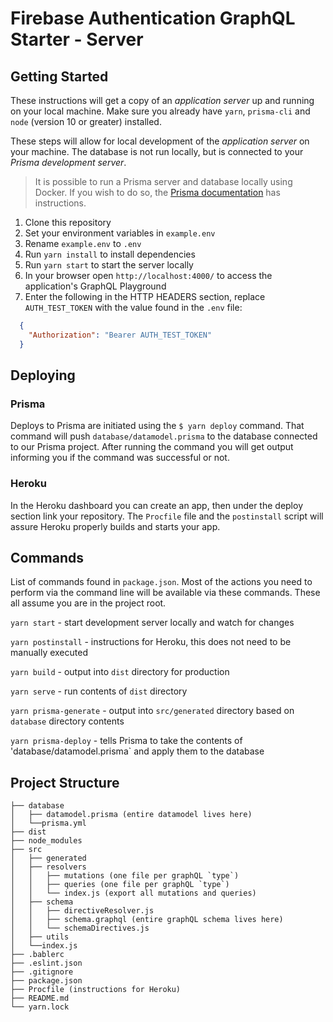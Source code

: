 # Firebase Authentication GraphQL Starter - Server

## Getting Started

These instructions will get a copy of an _application server_ up and running on your local machine. Make sure you already have `yarn`, `prisma-cli` and `node` (version 10 or greater) installed.

These steps will allow for local development of the _application server_ on your machine. The database is not run locally, but is connected to your _Prisma development server_. 

>It is possible to run a Prisma server and database locally using Docker. If you wish to do so, the [Prisma documentation](https://www.prisma.io/docs/1.20/get-started/01-setting-up-prisma-new-database-JAVASCRIPT-a002/) has instructions.

1. Clone this repository
2. Set your environment variables in `example.env`
3. Rename `example.env` to `.env`
4. Run `yarn install` to install dependencies
5. Run `yarn start` to start the server locally
6. In your browser open `http://localhost:4000/` to access the application's GraphQL Playground
7. Enter the following in the HTTP HEADERS section, replace `AUTH_TEST_TOKEN` with the value found in the `.env` file:
```json
  {
    "Authorization": "Bearer AUTH_TEST_TOKEN"
  }
```

## Deploying

### Prisma

Deploys to Prisma are initiated using the `$ yarn deploy` command. That command will push `database/datamodel.prisma` to the database connected to our Prisma project. After running the command you will get output informing you if the command was successful or not.

### Heroku

In the Heroku dashboard you can create an app, then under the deploy section link your repository. The `Procfile` file and the `postinstall` script will assure Heroku properly builds and starts your app.

## Commands

List of commands found in `package.json`. Most of the actions you need to perform via the command line will be available via these commands. These all assume you are in the project root.

`yarn start` - start development server locally and watch for changes

`yarn postinstall` - instructions for Heroku, this does not need to be manually executed

`yarn build` - output into `dist` directory for production

`yarn serve` - run contents of `dist` directory

`yarn prisma-generate` - output into `src/generated` directory based on `database` directory contents

`yarn prisma-deploy` - tells Prisma to take the contents of 'database/datamodel.prisma` and apply them to the database

## Project Structure

```
├── database
│   ├── datamodel.prisma (entire datamodel lives here)
│   └──prisma.yml
├── dist
├── node_modules
├── src
│   ├── generated
│   ├── resolvers
│   │   ├── mutations (one file per graphQL `type`)
│   │   ├── queries (one file per graphQL `type`)
│   │   └── index.js (export all mutations and queries)
│   ├── schema
│   │   ├── directiveResolver.js
│   │   ├── schema.graphql (entire graphQL schema lives here)
│   │   └── schemaDirectives.js
│   ├── utils
│   └──index.js
├── .bablerc
├── .eslint.json
├── .gitignore
├── package.json
├── Procfile (instructions for Heroku)
├── README.md
└── yarn.lock
```
